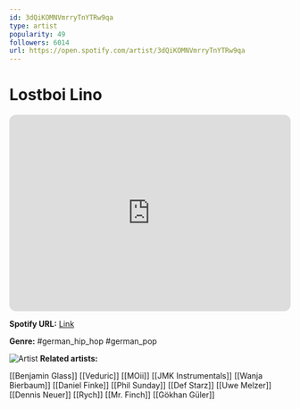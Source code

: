 ```yaml
---
id: 3dQiKOMNVmrryTnYTRw9qa
type: artist
popularity: 49
followers: 6014
url: https://open.spotify.com/artist/3dQiKOMNVmrryTnYTRw9qa
---
```

# Lostboi Lino

<iframe style="border-radius:12px" src="https://open.spotify.com/embed/artist/3dQiKOMNVmrryTnYTRw9qa" width="100%" height="352" frameBorder="0" allowfullscreen="" allow="autoplay; clipboard-write; encrypted-media; fullscreen; picture-in-picture" loading="lazy"></iframe>

**Spotify URL:** [Link](https://open.spotify.com/artist/3dQiKOMNVmrryTnYTRw9qa)

**Genre:**  #german_hip_hop #german_pop

![Artist](https://i.scdn.co/image/ab6761610000e5eb6f067a17f1089ddbeb817019)
**Related artists:**

[[Benjamin Glass]]
[[Veduric]]
[[MOii]]
[[JMK Instrumentals]]
[[Wanja Bierbaum]]
[[Daniel Finke]]
[[Phil Sunday]]
[[Def Starz]]
[[Uwe Melzer]]
[[Dennis Neuer]]
[[Rych]]
[[Mr. Finch]]
[[Gökhan Güler]]
